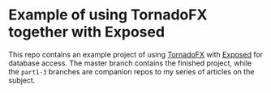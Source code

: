 # Example of using TornadoFX together with Exposed
This repo contains an example project of using
[TornadoFX](https://github.com/edvin/tornadofx) with
[Exposed](https://github.com/JetBrains/Exposed) for database access. The master
branch contains the finished project, while the `part1-3` branches are
companion repos to my series of articles on the subject.
